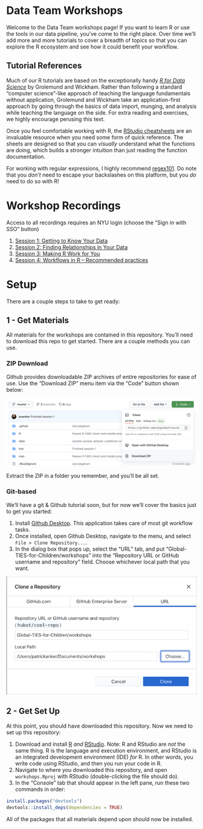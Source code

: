
<!-- README.md is generated from README.Rmd. Please edit that file -->

# Data Team Workshops

<!-- badges: start -->
<!-- badges: end -->

Welcome to the Data Team workshops page! If you want to learn R or use
the tools in our data pipeline, you’ve come to the right place. Over
time we’ll add more and more tutorials to cover a breadth of topics so
that you can explore the R ecosystem and see how it could benefit your
workflow.

## Tutorial References

Much of our R tutorials are based on the exceptionally handy [*R for
Data Science*](https://r4ds.had.co.nz/) by Grolemund and Wickham. Rather
than following a standard “computer science”-like approach of teaching
the language fundamentals without application, Grolemund and Wickham
take an application-first approach by going through the basics of data
import, munging, and analysis while teaching the language on the side.
For extra reading and exercises, we highly encourage perusing this text.

Once you feel comfortable working with R, the [RStudio
cheatsheets](https://rstudio.com/resources/cheatsheets/) are an
invaluable resource when you need some form of quick reference. The
sheets are designed so that you can *visually* understand what the
functions are doing, which builds a stronger intuition than just reading
the function documentation.

For working with regular expressions, I highly recommend
[regex101](https://regex101.com). Do note that you *don’t* need to
escape your backslashes on this platform, but you *do* need to do so
with R!

# Workshop Recordings

Access to all recordings requires an NYU login (choose the “Sign in with
SSO” button)

1.  [Session 1: Getting to Know Your
    Data](https://nyu.zoom.us/rec/share/VLku7fo5upo3bVs8xdS8K92Q2UPwzrfzCHUxVGPCJh6XZtQqLGlElp2H4aUvEQr3.NghErP0lw2NxupVV)
2.  [Session 2: Finding Relationships in Your
    Data](https://nyu.zoom.us/rec/share/zSF42XLuzubrBt9fwP2sMPriZvSAp9uq4hU5Qdc1CZI6TjZ6Vu7Cle-Id1Pny54r.cO3UymskhDJVXyWr)
3.  [Session 3: Making R Work for
    You](https://nyu.zoom.us/rec/share/55nw_SkaeuhaCXAtZSNbCemnwi9trTvgKLiSKNjaoEew8Qb7mb3UTwKE6eT7rRyg.sg0ApiMqrMhP7B_D)
4.  [Session 4: Workflows in R – Recommended
    practices](https://nyu.zoom.us/rec/share/w1QiqFhfCjfSkPvrUjobg4_1xERFT3_v6FO9RjvggmfNzdjbG-TTpWYZtKfJvRD4.NHpuJlT-HIR-qihP)

# Setup

There are a couple steps to take to get ready:

## 1 - Get Materials

All materials for the workshops are contained in this repository. You’ll
need to download this repo to get started. There are a couple methods
you can use.

### ZIP Download

Github provides downloadable ZIP archives of entire repositories for
ease of use. Use the “Download ZIP” menu item via the “Code” button
shown below:

![](man/figures/github-download-zip.png)

Extract the ZIP in a folder you remember, and you’ll be all set.

### Git-based

We’ll have a git & Github tutorial soon, but for now we’ll cover the
basics just to get you started:

1.  Install [Github Desktop](https://desktop.github.com/). This
    application takes care of most git workflow tasks.
2.  Once installed, open Github Desktop, navigate to the menu, and
    select `File > Clone Repository...`.
3.  In the dialog box that pops up, select the “URL” tab, and put
    “Global-TIES-for-Children/workshops” into the “Repository URL or
    GitHub username and repository” field. Choose whichever local path
    that you want.

![Clone repository box](man/figures/clone-repository.png)

## 2 - Get Set Up

At this point, you should have downloaded this repository. Now we need
to set up this repository:

1.  Download and install [R](https://cran.r-project.org/) *and*
    [RStudio](https://rstudio.com/). Note: R and RStudio are *not* the
    same thing. R is the language and execution environment, and RStudio
    is an integrated development environment (IDE) *for* R. In other
    words, you write code using RStudio, and then you run your code
    in R.
2.  Navigate to where you downloaded this repository, and open
    `workshops.Rproj` with RStudio (double-clicking the file should do).
3.  In the “Console” tab that should appear in the left pane, run these
    two commands in order:

``` r
install.packages("devtools")
devtools::install_deps(dependencies = TRUE)
```

All of the packages that all materials depend upon should now be
installed.
